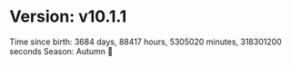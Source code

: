 # Version: v10.1.1
Time since birth: 3684 days, 88417 hours, 5305020 minutes, 318301200 seconds
Season: Autumn 🍁
